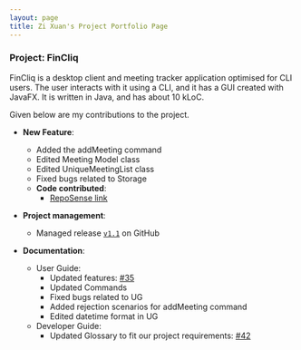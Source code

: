 ```yaml
---
layout: page
title: Zi Xuan's Project Portfolio Page
---
```


### Project: FinCliq

FinCliq is a desktop client and meeting tracker application optimised for CLI users.
The user interacts with it using a CLI, and it has a GUI created with JavaFX. It is written in Java, and has about 10 kLoC.

Given below are my contributions to the project.

* **New Feature**:
  * Added the addMeeting command
  * Edited Meeting Model class
  * Edited UniqueMeetingList class
  * Fixed bugs related to Storage
  * **Code contributed**:
      * [RepoSense link](https://nus-cs2103-ay2324s2.github.io/tp-dashboard/?search=&sort=groupTitle&sortWithin=title&timeframe=commit&mergegroup=&groupSelect=groupByRepos&breakdown=true&checkedFileTypes=docs~functional-code~test-code~other&since=2024-02-23&tabOpen=true&tabType=authorship&tabAuthor=chewbum&tabRepo=AY2324S2-CS2103-F08-1%2Ftp%5Bmaster%5D&authorshipIsMergeGroup=false&authorshipFileTypes=docs&authorshipIsBinaryFileTypeChecked=false&authorshipIsIgnoredFilesChecked=false)


* **Project management**:
    * Managed release [`v1.1`](https://github.com/AY2324S2-CS2103-F08-1/tp/milestone/1) on GitHub

* **Documentation**:
    * User Guide:
        * Updated features: [\#35](https://github.com/AY2324S2-CS2103-F08-1/tp/issues/39)
        * Updated Commands 
        * Fixed bugs related to UG
        * Added rejection scenarios for addMeeting command
        * Edited datetime format in UG
    * Developer Guide:
        * Updated Glossary to fit our project requirements: [\#42](https://github.com/AY2324S2-CS2103-F08-1/tp/issues/41)

